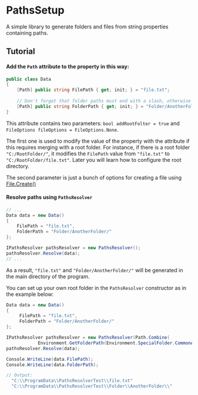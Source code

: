 # PathsSetup
A simple library to generate folders and files from string properties containing paths.

## Tutorial
#### Add the ``Path`` attribute to the property in this way:
```cs
public class Data
{
    [Path] public string FilePath { get; init; } = "file.txt";
    
    // Don't forget that folder paths must end with a slash, otherwise it is a file without an extension
    [Path] public string FolderPath { get; init; } = "Folder/AnotherFolder/";
}
```
This attribute contains two parameters: ``bool addRootFolter = true`` and ``FileOptions fileOptions = FileOptions.None``.

The first one is used to modify the value of the property with the attribute if this requires merging with a root folder.
For instance, if there is a root folder ``"C:/RootFolder/"``, it modifies the ``FilePath`` value from
``"file.txt"`` to ``"C:/RootFolder/file.txt"``. Later you will learn how to configure the root directory.

The second parameter is just a bunch of options for creating a file using [File.Create()](https://learn.microsoft.com/ru-ru/dotnet/api/system.io.file.create?view=net-7.0#system-io-file-create(system-string-system-int32-system-io-fileoptions))

#### Resolve paths using ``PathsResolver``
```cs
// ...
Data data = new Data()
{
    FilePath = "file.txt",
    FolderPath = "Folder/AnotherFolder/"
};

IPathsResolver pathsResolver = new PathsResolver();
pathsResolver.Resolve(data);
// ...
```
As a result, ``"file.txt"`` and ``"Folder/AnotherFolder/"`` will be generated in the main directory of the program.

You can set up your own root folder in the ``PathsResolver`` constructor as in the example below:
```cs
Data data = new Data()
{
     FilePath = "file.txt",
     FolderPath = "Folder/AnotherFolder/"
};

IPathsResolver pathsResolver = new PathsResolver(Path.Combine(
            Environment.GetFolderPath(Environment.SpecialFolder.CommonApplicationData), "PathsResolverTest"));
pathsResolver.Resolve(data);

Console.WriteLine(data.FilePath);
Console.WriteLine(data.FolderPath);

// Output:
  "C:\\ProgramData\\PathsResolverTest\\file.txt"
  "C:\\ProgramData\\PathsResolverTest\\Folder\\AnotherFolder\\"
```
